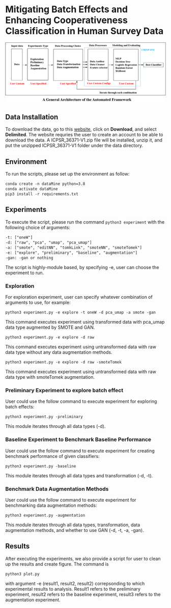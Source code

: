 # Mitigating Batch Effects and Enhancing Cooperativeness Classification in Human Survey Data

![A general architecture of the framework](./Figure1.png)

## Data Installation
To download the data, go to this [website](https://www.icpsr.umich.edu/web/ICPSR/studies/36371/publications), click on **Download**, and select **Delimited**. The website requries the user to create an account to be able to download the data. A ICPSR_36371-V1.zip file will be installed, unzip it, and put the unzipped ICPSR_36371-V1 folder under the data directory.

## Environment
To run the scripts, please set up the environment as follow:
```
conda create -n dataMine python=3.8  
conda activate dataMine
pip3 install -r requirements.txt
```

## Experiments
To execute the script, please run the command `python3 experiment` with the following choice of arguments:

```
-t: ["oneW"]
-d: ["raw", "pca", "umap", "pca_umap"]
-a: ["smote", "editNN", "tomkLink", "smoteNN", "smoteTomek"]
-e: ["explore", "preliminary", "baseline", "augmentation"]
-gan: -gan or nothing
```

The script is highly-module based, by specifying -e, user can choose the experiment to run.

### Exploration
For exploration experiment, user can specify whatever combination of arguments to use, for example:
```
python3 experiment.py -e explore -t oneW -d pca_umap -a smote -gan
```
This command executes experiment using transformed data with pca_umap data type augmented by SMOTE and GAN.


```
python3 experiment.py -e explore -d raw
```
This command executes experiment using untransformed data with raw data type without any data augmentation methods.

```
python3 experiment.py -e explore -d raw -smoteTomek
```
This command executes experiment using untransformed data with raw data type with smoteTomek augmentation.

### Preliminary Experiment to explore batch effect
User could use the follow command to execute experiment for exploring batch effects:
```
python3 experiment.py -preliminary
```
This module iterates through all data types (-d).

### Baseline Experiment to Benchmark Baseline Performance
User could use the follow command to execute experiment for creating benchmark performance of given classifiers:
```
python3 experiment.py -baseline
```
This module iterates through all data types and transformation (-d, -t).

### Benchmark Data Augmentation Methods
User could use the follow command to execute experiment for benchmarking data augmentation methods:
```
python3 experiment.py -augmentation
```
This module iterates through all data types, transformation, data augmentation methods, and whether to use GAN (-d, -t, -a, -gan).

## Results
After executing the experiments, we also provide a script for user to clean up the results and create figure. 
The command is 
```
python3 plot.py
``` 
with argument -e (result1, result2, result2) correpsonding to which experimental results to analysis. Result1 refers to the preliminary experiment, result2 refers to the baseline experiment, result3 refers to the augmentation experiment.